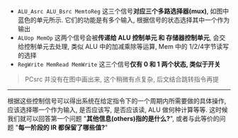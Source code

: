 
- `ALU_Asrc ALU_Bsrc MemtoReg` 这三个信号**对应三个多路选择器(mux)**, 如图中蓝色的单元所示. 它们的功能是有多个输入, 根据信号的状态选择其中一个作为输出
- `ALUop MemOp` 这两个信号会被**传递给 ALU 控制单元 和 存储器控制单元**, 会交给控制单元去处理, 类似 ALU 中的加减乘除等运算, Mem 中的 1/2/4字节读写的选择
- `RegWrite MemRead MemWrite` 这三个信号**仅有 0 和 1 两个状态, 类似于开关**

> PCsrc 并没有在图中画出来, 这个稍微有点复杂, 后文结合跳转指令再提

---

根据这些控制信号可以得出系统在给定指令下的一个周期内所需要做的具体操作, 应该选择哪一个作为输入, 是否应该写, 是否应该读, ALU 做何种计算等等. 这时候我们就可以回答第一个问题 "**其他信息(others)指的是什么?**", 或者与此等价的问题 "**每一阶段的 IR 都保留了哪些值?**"
